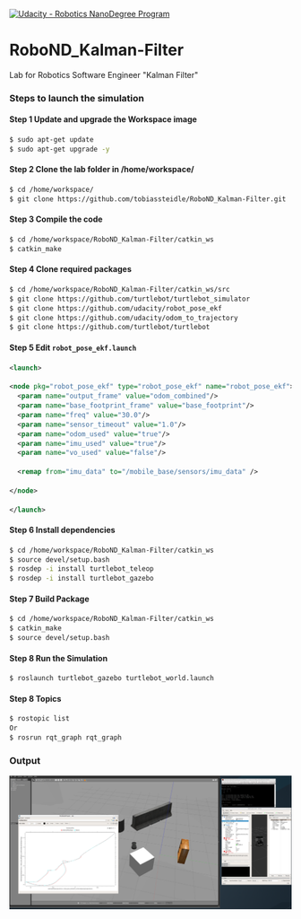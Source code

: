 [![Udacity - Robotics NanoDegree Program](https://s3-us-west-1.amazonaws.com/udacity-robotics/Extra+Images/RoboND_flag.png)](https://www.udacity.com/robotics)

# RoboND_Kalman-Filter
Lab for Robotics Software Engineer "Kalman Filter"

### Steps to launch the simulation

#### Step 1 Update and upgrade the Workspace image
```sh
$ sudo apt-get update
$ sudo apt-get upgrade -y
```

#### Step 2 Clone the lab folder in /home/workspace/
```sh
$ cd /home/workspace/
$ git clone https://github.com/tobiassteidle/RoboND_Kalman-Filter.git
```

#### Step 3 Compile the code
```sh
$ cd /home/workspace/RoboND_Kalman-Filter/catkin_ws
$ catkin_make
```

#### Step 4 Clone required packages
```sh
$ cd /home/workspace/RoboND_Kalman-Filter/catkin_ws/src
$ git clone https://github.com/turtlebot/turtlebot_simulator
$ git clone https://github.com/udacity/robot_pose_ekf 
$ git clone https://github.com/udacity/odom_to_trajectory
$ git clone https://github.com/turtlebot/turtlebot
```

#### Step 5 Edit `robot_pose_ekf.launch` 
```xml
<launch>

<node pkg="robot_pose_ekf" type="robot_pose_ekf" name="robot_pose_ekf">
  <param name="output_frame" value="odom_combined"/>
  <param name="base_footprint_frame" value="base_footprint"/>
  <param name="freq" value="30.0"/>
  <param name="sensor_timeout" value="1.0"/>  
  <param name="odom_used" value="true"/>
  <param name="imu_used" value="true"/>
  <param name="vo_used" value="false"/>

  <remap from="imu_data" to="/mobile_base/sensors/imu_data" />    

</node>

</launch>
```

#### Step 6 Install dependencies
```sh
$ cd /home/workspace/RoboND_Kalman-Filter/catkin_ws
$ source devel/setup.bash
$ rosdep -i install turtlebot_teleop
$ rosdep -i install turtlebot_gazebo
```

#### Step 7 Build Package
```sh
$ cd /home/workspace/RoboND_Kalman-Filter/catkin_ws
$ catkin_make
$ source devel/setup.bash
```

#### Step 8 Run the Simulation  
```sh
$ roslaunch turtlebot_gazebo turtlebot_world.launch
```

#### Step 8 Topics  
```sh
$ rostopic list
Or
$ rosrun rqt_graph rqt_graph
```

### Output
![alt text](images/output.png)

